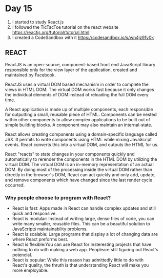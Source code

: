 # Day 15

1) I started to study React.js
2) I followed the TicTacToe tutorial on the react website https://reactjs.org/tutorial/tutorial.html 
3) I created a CodeSandbox with it https://codesandbox.io/s/wn4jz91v0k

## REACT

ReactJS is an open-source, component-based front end JavaScript library responsible only for the view layer of the application, created and maintained by Facebook. 

ReactJS uses a virtual DOM based mechanism in order to complete the views in HTML DOM. The virtual DOM works fast because it only changes the individual elements of DOM instead of reloading the full DOM every time.

A React application is made up of multiple components, each responsible for outputting a small, reusable piece of HTML. Components can be nested within other components to allow complex applications to be built out of simple building blocks. A component may also maintain an internal-state. 

React allows creating components using a domain-specific language called JSX. It permits to write components using HTML while mixing JavaScript events. React converts this into a virtual DOM, and outputs the HTML for us.

React "reacts" to state changes in your components quickly and automatically to rerender the components in the HTML DOM by utilizing the virtual DOM. The virtual DOM is an in-memory representation of an actual DOM. By doing most of the processing inside the virtual DOM rather than directly in the browser's DOM, React can act quickly and only add, update, and remove components which have changed since the last render cycle occurred.

### Why people choose to program with React?

* React is fast: Apps made in React can handle complex updates and still quick and responsive.
* React is modular: Instead of writing large, dense files of code, you can write many smaller, reusable files. This can be a beautiful solution to JavaScriptś maintainability problems.
* React is scalable: Large programs that display a lot of changing data are where React preforms best.
* React is flexible:You can use React for insteresting projects that have nothing to do with making a web app. Peopleare still figuring out React's potencial.
* React is popular: While this reason has admittedly little to do with React's quality, the thruth is that understanding React will make you more employable.


